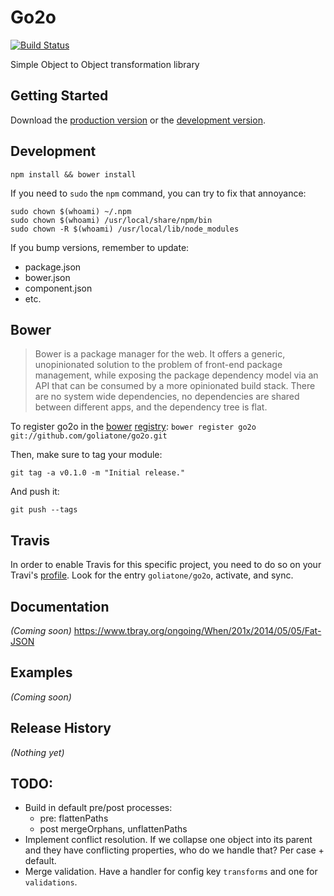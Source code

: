 # Go2o

[![Build Status](https://secure.travis-ci.org/goliatone/go2o.png)](http://travis-ci.org/goliatone/go2o)

Simple Object to Object transformation library

## Getting Started
Download the [production version][min] or the [development version][max].

[min]: https://raw.github.com/emiliano/go2o/master/dist/go2o.min.js
[max]: https://raw.github.com/emiliano/go2o/master/dist/go2o.js

## Development
`npm install && bower install`

If you need to `sudo` the `npm` command, you can try to fix that annoyance:

```terminal
sudo chown $(whoami) ~/.npm
sudo chown $(whoami) /usr/local/share/npm/bin
sudo chown -R $(whoami) /usr/local/lib/node_modules
```


If you bump versions, remember to update:
- package.json
- bower.json
- component.json
- etc.


## Bower
>Bower is a package manager for the web. It offers a generic, unopinionated solution to the problem of front-end package management, while exposing the package dependency model via an API that can be consumed by a more opinionated build stack. There are no system wide dependencies, no dependencies are shared between different apps, and the dependency tree is flat.

To register go2o in the [bower](http://bower.io/) [registry](http://sindresorhus.com/bower-components/):
`bower register go2o git://github.com/goliatone/go2o.git`

Then, make sure to tag your module:

`git tag -a v0.1.0 -m "Initial release."`

And push it:

`git push --tags`


## Travis
In order to enable Travis for this specific project, you need to do so on your Travi's [profile](https://travis-ci.org/profile). Look for the entry `goliatone/go2o`, activate, and sync.


## Documentation
_(Coming soon)_
https://www.tbray.org/ongoing/When/201x/2014/05/05/Fat-JSON

## Examples
_(Coming soon)_

## Release History
_(Nothing yet)_

## TODO:
- Build in default pre/post processes:
    - pre: flattenPaths
    - post mergeOrphans, unflattenPaths
- Implement conflict resolution. If we collapse one object into its parent and they have conflicting properties, who do we handle that? Per case + default.
- Merge validation. Have a handler for config key `transforms` and one for `validations`.

